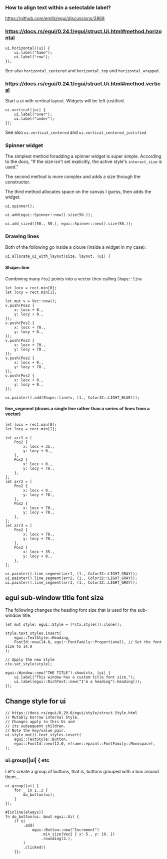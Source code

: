 ### How to align text within a selectable label?

https://github.com/emilk/egui/discussions/3868

### https://docs.rs/egui/0.24.1/egui/struct.Ui.html#method.horizontal

```
ui.horizontal(|ui| {
    ui.label("Same");
    ui.label("row");
});
```
See also ```horizontal_centered``` and ```horizontal_top``` and ```horizontal_wrapped```.

### https://docs.rs/egui/0.24.1/egui/struct.Ui.html#method.vertical

Start a ui with vertical layout. Widgets will be left-justified.

```
ui.vertical(|ui| {
    ui.label("over");
    ui.label("under");
});
```
See also ```ui.vertical_centered``` and ```ui.vertical_centered_justified```

### Spinner widget

The simplest method foradding a spinner widget is super simple. According to the docs, "If the size isn't set explicitly, the active style's `interact_size` is used."


The second method is more complex and adds a size through the constructor.

The third method allocates space on the canvas I guess, then adds the widget.
```
ui.spinner();

ui.add(egui::Spinner::new().size(50.));

ui.add_sized([50., 50.], egui::Spinner::new().size(50.));
```

### Drawing lines

Both of the following go inside a cloure (inside a widget in my case):

```
ui.allocate_ui_with_layout(size, layout, |ui| {
```

#### Shape::line

Combining many ```Pos2``` points into a vector then calling ```Shape::line```
```
let locx = rect.min[0];
let locy = rect.min[1];

let mut v = Vec::new();
v.push(Pos2 {
    x: locx + 0.,
    y: locy + 0.,
});
v.push(Pos2 {
    x: locx + 70.,
    y: locy + 0.,
});
v.push(Pos2 {
    x: locx + 70.,
    y: locy + 70.,
});
v.push(Pos2 {
    x: locx + 0.,
    y: locy + 70.,
});
v.push(Pos2 {
    x: locx + 0.,
    y: locy + 0.,
});

ui.painter().add(Shape::line(v, (1., Color32::LIGHT_BLUE)));
```

#### line_segment (draws a single line rather than a series of lines from a vector)

```
let locx = rect.min[0];
let locy = rect.min[1];

let arr1 = [
    Pos2 {
        x: locx + 35.,
        y: locy + 0.,
    },
    Pos2 {
        x: locx + 0.,
        y: locy + 70.,
    },
];
let arr2 = [
    Pos2 {
        x: locx + 0.,
        y: locy + 70.,
    },
    Pos2 {
        x: locx + 70.,
        y: locy + 70.,
    },
];
let arr3 = [
    Pos2 {
        x: locx + 70.,
        y: locy + 70.,
    },
    Pos2 {
        x: locx + 35.,
        y: locy + 0.,
    },
];

ui.painter().line_segment(arr1, (1., Color32::LIGHT_GRAY));
ui.painter().line_segment(arr2, (1., Color32::LIGHT_GRAY));
ui.painter().line_segment(arr3, (1., Color32::LIGHT_GRAY));
```

## egui sub-window title font size

The following changes the heading font size that is used for the sub-window title.
```
let mut style: egui::Style = (*ctx.style()).clone();

style.text_styles.insert(
    egui::TextStyle::Heading,
    FontId::new(14.0, egui::FontFamily::Proportional), // Set the font size to 14.0
);

// Apply the new style
ctx.set_style(style);

egui::Window::new("THE TITLE").show(ctx, |ui| {
    ui.label("This window has a custom title font size.");
    ui.label(egui::RichText::new("I'm a heading").heading());
});
```
## Change style for ui
```
// https://docs.rs/egui/0.29.0/egui/style/struct.Style.html
// Mutably borrow internal Style.
// Changes apply to this Ui and
// its subsequent children.
// Note the key/value pair.
ui.style_mut().text_styles.insert(
    egui::TextStyle::Button,
    egui::FontId::new(12.0, eframe::epaint::FontFamily::Monospace),
);
```

### ui.group(|ui| { etc

Let's create a group of buttons, that is, buttons grouped with a box around them...
```
ui.group(|ui| {
    for _ in 1..3 {
        do_button(ui);
    }
});

#[inline(always)]
fn do_button(ui: &mut egui::Ui) {
    if ui
        .add(
            egui::Button::new("Increment")
                .min_size(Vec2 { x: 5., y: 19. })
                .rounding(3.),
        )
        .clicked()
    {};
```

